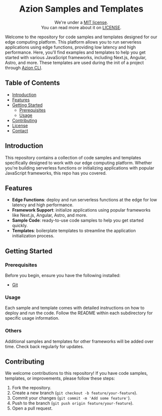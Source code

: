 <h1 align="center">
  Azion Samples and Templates
</h1>
<p align="center">
    We're under a <a href="https://opensource.org/license/mit/" title="MIT">MIT license</a>.
    <br>
    You can read more about it on <a href="./LICENSE" title=".LICENSE">LICENSE</a>.
</p>

Welcome to the repository for code samples and templates designed for our edge computing platform. This platform allows you to run serverless applications using edge functions, providing low latency and high performance. Here, you'll find examples and templates to help you get started with various JavaScript frameworks, including Next.js, Angular, Astro, and more. These templates are used during the init of a project through [Azion CLI](https://github.com/aziontech/azion).

## Table of Contents
- [Introduction](#introduction)
- [Features](#features)
- [Getting Started](#getting-started)
  - [Prerequisites](#prerequisites)
  - [Usage](#usage)
- [Contributing](#contributing)
- [License](#license)
- [Contact](#contact)

## Introduction

This repository contains a collection of code samples and templates specifically designed to work with our edge computing platform. Whether you're building serverless functions or initializing applications with popular JavaScript frameworks, this repo has you covered.

## Features

- **Edge Functions**: deploy and run serverless functions at the edge for low latency and high performance.
- **Framework Support**: initialize applications using popular frameworks like Next.js, Angular, Astro, and more.
- **Sample Code**: ready-to-use code samples to help you get started quickly.
- **Templates**: boilerplate templates to streamline the application initialization process.

## Getting Started

### Prerequisites

Before you begin, ensure you have the following installed:

- [Git](https://git-scm.com/)

### Usage

Each sample and template comes with detailed instructions on how to deploy and run the code. Follow the README within each subdirectory for specific usage information.

### Others

Additional samples and templates for other frameworks will be added over time. Check back regularly for updates.

## Contributing

We welcome contributions to this repository! If you have code samples, templates, or improvements, please follow these steps:

1. Fork the repository.
2. Create a new branch (`git checkout -b feature/your-feature`).
3. Commit your changes (`git commit -m 'Add some feature'`).
4. Push to the branch (`git push origin feature/your-feature`).
5. Open a pull request.

